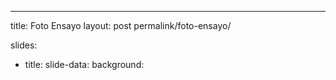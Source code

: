 ---
title: Foto Ensayo
layout: post
permalink/foto-ensayo/

slides:
- title:
   slide-data:
   background:
